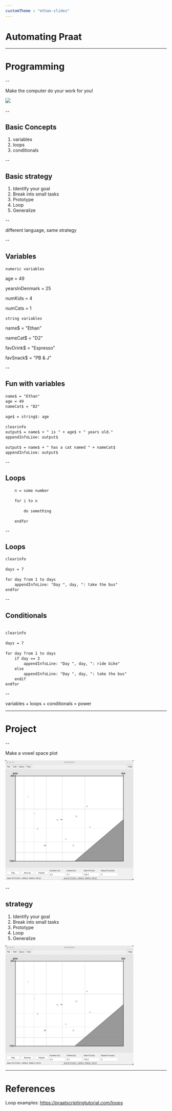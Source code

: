 ```yaml
---
customTheme : "ethan-slides"
---
```




# Automating Praat

---


# Programming

--

Make the computer do your work for you!

<img src="https://imgs.xkcd.com/comics/automation.png" width=""/>

--

## Basic Concepts

1. variables
1. loops
1. conditionals

--

## Basic strategy

1. Identify your goal
1. Break into small tasks
1. Prototype
1. Loop
1. Generalize

--

different language, same strategy

--

## Variables


<div id = "left">

``numeric variables``

age = 49  

yearsInDenmark = 25  

numKids = 4  

numCats = 1

</div>



<div id = "right">

``string variables``

name$ = "Ethan"  

nameCat$ = "D2"  

favDrink$ = "Espresso"  

favSnack$ = "PB & J"

</div>


--

## Fun with variables

```praat
name$ = "Ethan"
age = 49
nameCat$ = "D2"

age$ = string$: age

clearinfo
output$ = name$ + " is " + age$ + " years old."
appendInfoLine: output$

output$ = name$ + " has a cat named " + nameCat$
appendInfoLine: output$

```

--

## Loops


```praat
    n = some number

    for i to n  

        do something

    endfor
```

--

## Loops

```praat
clearinfo

days = 7

for day from 1 to days
	appendInfoLine: "Day ", day, ": take the bus"
endfor

```

--

## Conditionals

```praat

clearinfo

days = 7

for day from 1 to days
	if day == 3
		appendInfoLine: "Day ", day, ": ride bike"
	else
		appendInfoLine: "Day ", day, ": take the bus"
	endif
endfor

```

--

variables + loops + conditionals = power

---

# Project

--

Make a vowel space plot

<img src="https://github.com/ethanweed/praat-workshop/blob/main/images/vowel-editor.png?raw=true" width="400"/>

--

## strategy

<div id = "left">

1. Identify your goal
1. Break into small tasks
1. Prototype
1. Loop
1. Generalize

</div>



<div id = "right">

<img src="https://github.com/ethanweed/praat-workshop/blob/main/images/vowel-editor.png?raw=true" width="400"/>

</div>



---


# References


<div id = "refs">

Loop examples: https://praatscriptingtutorial.com/loops


</div>